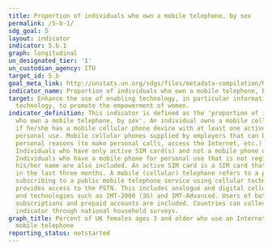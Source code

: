 ```yaml
---
title: Proportion of individuals who own a mobile telephone, by sex
permalink: /5-b-1/
sdg_goal: 5
layout: indicator
indicator: 5.b.1
graph: longitudinal
un_designated_tier: '1'
un_custodian_agency: ITU
target_id: 5.b
goal_meta_link: http://unstats.un.org/sdgs/files/metadata-compilation/Metadata-Goal-5.pdf
indicator_name: Proportion of individuals who own a mobile telephone, by sex
target: Enhance the use of enabling technology, in particular information and communications
  technology, to promote the empowerment of women.
indicator_definition: This indicator is defined as the 'proportion of individuals
  who own a mobile telephone, by sex'. An individual owns a mobile cellular phone
  if he/she has a mobile cellular phone device with at least one active SIM card for
  personal use. Mobile cellular phones supplied by employers that can be used for
  personal reasons (to make personal calls, access the Internet, etc.) are included.
  Individuals who have only active SIM card(s) and not a mobile phone device are excluded.
  Individuals who have a mobile phone for personal use that is not registered under
  his/her name are also included. An active SIM card is a SIM card that has been used
  in the last three months. A mobile (cellular) telephone refers to a portable telephone
  subscribing to a public mobile telephone service using cellular technology, which
  provides access to the PSTN. This includes analogue and digital cellular systems
  and technologies such as IMT-2000 (3G) and IMT-Advanced. Users of both postpaid
  subscriptions and prepaid accounts are included. Countries can collect data on this
  indicator through national household surveys.
graph_title: Percent of UK females ages 3 and older who use an Internet-connected
  mobile telephone
reporting_status: notstarted
---
```

